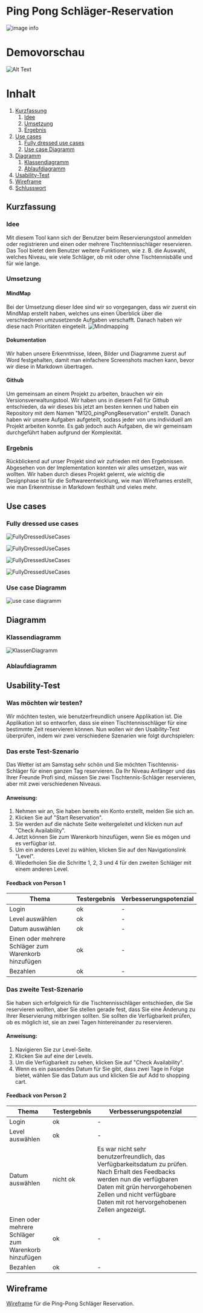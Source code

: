 # Ping Pong Schläger-Reservation

![image info](Bilder/pingPong_banner.png)

# Demovorschau
![Alt Text](Bilder/dragon_ping_pong.gif)


# Inhalt
1. [Kurzfassung](#kurzfassung)
   1. [Idee](#idee)
   2. [Umsetzung](#umsetzung)
   3. [Ergebnis](#ergebnis)
3. [Use cases](#usecase)
   1. [Fully dressed use cases](#fullyDressedUsecases)
   2. [Use case Diagramm](#useCaseDiagramm)
4. [Diagramm](#Diagramm)
    1. [Klassendiagramm](#klassendiagramm)
    2. [Ablaufdiagramm](#ablaufdiagramm)
5. [Usability-Test](#usability-test)
6. [Wireframe](#wireframe)
7. [Schlusswort](#schlusswort)

## Kurzfassung <a name="kurzfassung"></a>
### Idee <a name="idee"></a>
Mit diesem Tool kann sich der Benutzer beim Reservierungstool anmelden oder registrieren und einen oder mehrere Tischtennisschläger reservieren. Das Tool bietet dem Benutzer weitere Funktionen, wie z. B. die Auswahl, welches Niveau, wie viele Schläger, ob mit oder ohne Tischtennisbälle und für wie lange.

### Umsetzung <a name="umsetzung"></a>

#### MindMap
Bei der Umsetzung dieser Idee sind wir so vorgegangen, dass wir zuerst ein MindMap erstellt haben,
welches uns einen Überblick über die verschiedenen umzusetzende Aufgaben verschafft. Danach haben wir diese nach Prioritäten eingeteilt. 
![Mindmapping](Bilder/mindMap.png)

#### Dokumentation
Wir haben unsere Erkenntnisse, Ideen, Bilder und Diagramme zuerst auf Word festgehalten, damit man einfachere Screenshots machen kann, bevor wir diese in Markdown übertragen.

#### Github
Um gemeinsam an einem Projekt zu arbeiten, brauchen wir ein Versionsverwaltungstool. Wir haben uns in diesem Fall für Github entschieden, da wir dieses bis jetzt am besten kennen und haben ein Repository 
mit dem Namen "M120_pingPongReservation" erstellt. Danach haben wir unsere Aufgaben aufgeteilt, sodass jeder von uns individuell am Projekt arbeiten konnte. Es gab jedoch auch Aufgaben, die wir gemeinsam durchgeführt haben aufgrund der Komplexität.

### Ergebnis
Rückblickend auf unser Projekt sind wir zufrieden mit den Ergebnissen. Abgesehen von der Implementation konnten wir alles umsetzen, was wir wollten. Wir haben durch dieses Projekt gelernt, wie wichtig die Designphase ist für die Softwareentwicklung, wie man Wireframes erstellt, wie man Erkenntnisse in Markdown festhält und vieles mehr. 

## Use cases <a name="usecase"></a>
### Fully dressed use cases <a name="fullyDressedUsecases"></a>
![FullyDressedUseCases](Bilder/fullyDressedUseCases/fduc_1_2.png)

![FullyDressedUseCases](Bilder/fullyDressedUseCases/fduc_3_4_5.png)

![FullyDressedUseCases](Bilder/fullyDressedUseCases/fduc_6_7_8_9.png)

![FullyDressedUseCases](Bilder/fullyDressedUseCases/fduc_10_11_12_13_14.png)

### Use case Diagramm <a name="useCaseDiagramm"></a>
![use case diagramm](Bilder/uscd.png)

## Diagramm <a name="Diagramm"></a>

### Klassendiagramm <a name="klassendiagramm"></a>
![KlassenDiagramm](Bilder/classDiagram.png)

### Ablaufdiagramm <a name="ablaufdiagramm"></a>


## Usability-Test <a name="usability-test"></a>

### Was möchten wir testen?
Wir möchten testen, wie benutzerfreundlich unsere Applikation ist.
Die Applikation ist so entworfen, dass sie einen Tischtennisschläger für eine bestimmte Zeit reservieren können. Nun wollen wir den Usability-Test überprüfen, indem wir zwei verschiedene Szenarien wie folgt durchspielen:

### Das erste Test-Szenario
Das Wetter ist am Samstag sehr schön und Sie möchten Tischtennis-Schläger für einen ganzen Tag reservieren. Da Ihr Niveau Anfänger und das Ihrer Freunde Profi sind, müssen Sie zwei Tischtennis-Schläger reservieren, aber mit zwei verschiedenen Niveaus.

#### Anweisung: 
1. Nehmen wir an, Sie haben bereits ein Konto erstellt, melden Sie sich an.
2. Klicken Sie auf "Start Reservation".
3. Sie werden auf die nächste Seite weitergeleitet und klicken nun auf "Check Availability".
4. Jetzt können Sie zum Warenkorb hinzufügen, wenn Sie es mögen und es verfügbar ist.
5. Um ein anderes Level zu wählen, klicken Sie auf den Navigationslink "Level".
6. Wiederholen Sie die Schritte 1, 2, 3 und 4 für den zweiten Schläger mit einem anderen Level.

#### Feedback von Person 1 

| Thema | Testergebnis | Verbesserungspotenzial |
| ----------- | ----------- | ----------- |
| Login | ok | - |
| Level auswählen | ok  | - |
| Datum auswählen | ok | - |
| Einen oder mehrere Schläger zum Warenkorb hinzufügen | ok | - |
| Bezahlen | ok  | - |

### Das zweite Test-Szenario
Sie haben sich erfolgreich für die Tischtennisschläger entschieden, die Sie reservieren wollten, aber Sie stellen gerade fest, dass Sie eine Änderung zu Ihrer Reservierung mitbringen sollten. Sie sollten die Verfügbarkeit prüfen, ob es möglich ist, sie an zwei Tagen hintereinander zu reservieren.

#### Anweisung:

1. Navigieren Sie zur Level-Seite.
2. Klicken Sie auf eine der Levels.
3. Um die Verfügbarkeit zu sehen, klicken Sie auf "Check Availability".
4. Wenn es ein passendes Datum für Sie gibt, dass zwei Tage in Folge bietet, wählen Sie das Datum aus und klicken Sie auf Add to shopping cart.

#### Feedback von Person 2 

| Thema | Testergebnis | Verbesserungspotenzial |
| ----------- | ----------- | ----------- |
| Login | ok | - |
| Level auswählen | ok  | - |
| Datum auswählen | nicht ok | Es war nicht sehr benutzerfreundlich, das Verfügbarkeitsdatum zu prüfen. Nach Erhalt des Feedbacks werden nun die verfügbaren Daten mit grün hervorgehobenen Zellen und nicht verfügbare Daten mit rot hervorgehobenen Zellen angezeigt. |
| Einen oder mehrere Schläger zum Warenkorb hinzufügen | ok | - |
| Bezahlen | ok  | - |

## Wireframe
[Wireframe](Wireframe.md) für die Ping-Pong Schläger Reservation.



